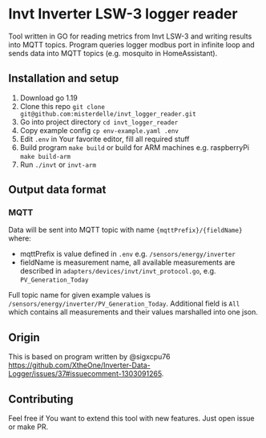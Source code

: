 # Invt Inverter LSW-3 logger reader
Tool written in GO for reading metrics from Invt LSW-3 and writing results into MQTT topics. 
Program queries logger modbus port in infinite loop and sends data into MQTT topics (e.g. mosquito in HomeAssistant).

## Installation and setup
1. Download go 1.19
2. Clone this repo `git clone git@github.com:misterdelle/invt_logger_reader.git`
3. Go into project directory `cd invt_logger_reader`
4. Copy example config `cp env-example.yaml .env`
5. Edit `.env` in Your favorite editor, fill all required stuff
6. Build program `make build` or build for ARM machines e.g. raspberryPi `make build-arm`
7. Run `./invt` or `invt-arm`

## Output data format
### MQTT
Data will be sent into MQTT topic with name `{mqttPrefix}/{fieldName}` where:
* mqttPrefix is value defined in `.env` e.g. `/sensors/energy/inverter`
* fieldName is measurement name, all available measurements are described in `adapters/devices/invt/invt_protocol.go`, e.g. `PV_Generation_Today`

Full topic name for given example values is `/sensors/energy/inverter/PV_Generation_Today`.
Additional field is `All` which contains all measurements and their values marshalled into one json.

## Origin
This is based on program written by @sigxcpu76 https://github.com/XtheOne/Inverter-Data-Logger/issues/37#issuecomment-1303091265.

## Contributing
Feel free if You want to extend this tool with new features. Just open issue or make PR.
